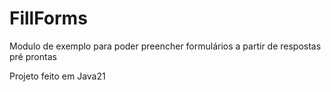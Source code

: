 # FillForms
Modulo de exemplo para poder preencher formulários a partir de respostas pré prontas

Projeto feito em Java21